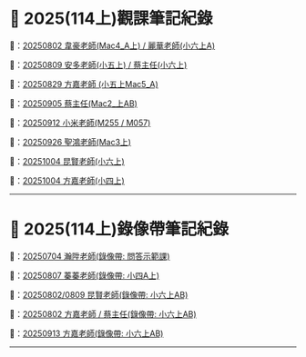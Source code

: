 # 💫 2025(114上)觀課筆記紀錄

🔗：[20250802 韋豪老師(Mac4_A上) / 麗華老師(小六上A)](教師/250802.md)

🔗：[20250809 安多老師(小五上) / 蔡主任(小六上)](教師/250809.md)

🔗：[20250829 方嘉老師 (小五上Mac5_A)](教師/250829.md)

🔗：[20250905 蔡主任(Mac2_上AB)](教師/250905.md)

🔗：[20250912 小米老師(M255 / M057)](教師/250912.md)

🔗：[20250926 聖鴻老師(Mac3上)](教師/250926.md)

🔗：[20251004 昆賢老師(小六上)](教師/251004.md)

🔗：[20251004 方嘉老師(小四上)](教師/251010.md)

---

# 💫 2025(114上)錄像帶筆記紀錄

🔗：[20250704 瀚陞老師(錄像帶: 問答示範課)](教師/250704.md)

🔗：[20250807 蓁蓁老師(錄像帶: 小四A上)](教師/250807.md)

🔗：[20250802/0809 昆賢老師(錄像帶: 小六上AB)](教師/250815.md)

🔗：[20250802 方嘉老師 / 蔡主任(錄像帶: 小六上AB)](教師/250818.md)

🔗：[20250913 方嘉老師(錄像帶: 小六上AB)](教師/250917.md)

---

